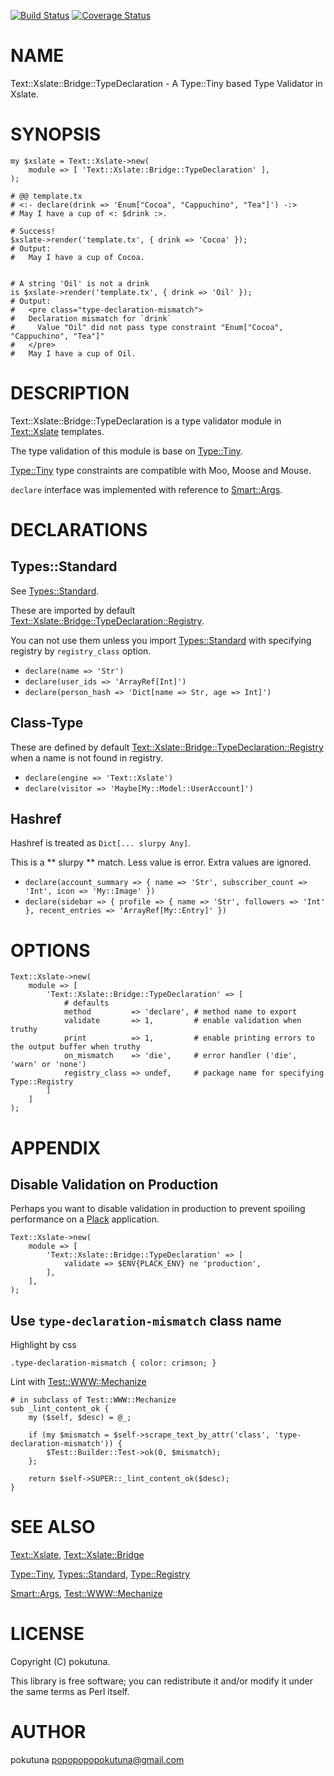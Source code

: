[![Build Status](https://travis-ci.org/pokutuna/p5-Text-Xslate-Bridge-TypeDeclaration.svg?branch=master)](https://travis-ci.org/pokutuna/p5-Text-Xslate-Bridge-TypeDeclaration) [![Coverage Status](https://img.shields.io/coveralls/pokutuna/p5-Text-Xslate-Bridge-TypeDeclaration/master.svg?style=flat)](https://coveralls.io/r/pokutuna/p5-Text-Xslate-Bridge-TypeDeclaration?branch=master)
# NAME

Text::Xslate::Bridge::TypeDeclaration - A Type::Tiny based Type Validator in Xslate.

# SYNOPSIS

    my $xslate = Text::Xslate->new(
        module => [ 'Text::Xslate::Bridge::TypeDeclaration' ],
    );

    # @@ template.tx
    # <:- declare(drink => 'Enum["Cocoa", "Cappuchino", "Tea"]') -:>
    # May I have a cup of <: $drink :>.

    # Success!
    $xslate->render('template.tx', { drink => 'Cocoa' });
    # Output:
    #   May I have a cup of Cocoa.


    # A string 'Oil' is not a drink
    is $xslate->render('template.tx', { drink => 'Oil' });
    # Output:
    #   <pre class="type-declaration-mismatch">
    #   Declaration mismatch for `drink`
    #     Value "Oil" did not pass type constraint "Enum["Cocoa", "Cappuchino", "Tea"]"
    #   </pre>
    #   May I have a cup of Oil.

# DESCRIPTION

Text::Xslate::Bridge::TypeDeclaration is a type validator module in [Text::Xslate](https://metacpan.org/pod/Text::Xslate) templates.

The type validation of this module is base on [Type::Tiny](https://metacpan.org/pod/Type::Tiny).

[Type::Tiny](https://metacpan.org/pod/Type::Tiny) type constraints are compatible with Moo, Moose and Mouse.

`declare` interface was implemented with reference to [Smart::Args](https://metacpan.org/pod/Smart::Args).

# DECLARATIONS

## Types::Standard

See [Types::Standard](https://metacpan.org/pod/Types::Standard).

These are imported by default [Text::Xslate::Bridge::TypeDeclaration::Registry](https://metacpan.org/pod/Text::Xslate::Bridge::TypeDeclaration::Registry).

You can not use them unless you import [Types::Standard](https://metacpan.org/pod/Types::Standard) with specifying registry by `registry_class` option.

- `declare(name => 'Str')`
- `declare(user_ids => 'ArrayRef[Int]')`
- `declare(person_hash => 'Dict[name => Str, age => Int]')`

## Class-Type

These are defined by default [Text::Xslate::Bridge::TypeDeclaration::Registry](https://metacpan.org/pod/Text::Xslate::Bridge::TypeDeclaration::Registry) when a name is not found in registry.

- `declare(engine => 'Text::Xslate')`
- `declare(visitor => 'Maybe[My::Model::UserAccount]')`

## Hashref

Hashref is treated as `Dict[... slurpy Any]`.

This is a ** slurpy ** match. Less value is error. Extra values are ignored.

- `declare(account_summary => { name => 'Str', subscriber_count => 'Int', icon => 'My::Image' })`
- `declare(sidebar => { profile => { name => 'Str', followers => 'Int' }, recent_entries => 'ArrayRef[My::Entry]' })`

# OPTIONS

    Text::Xslate->new(
        module => [
            'Text::Xslate::Bridge::TypeDeclaration' => [
                # defaults
                method         => 'declare', # method name to export
                validate       => 1,         # enable validation when truthy
                print          => 1,         # enable printing errors to the output buffer when truthy
                on_mismatch    => 'die',     # error handler ('die', 'warn' or 'none')
                registry_class => undef,     # package name for specifying Type::Registry
            ]
        ]
    );

# APPENDIX

## Disable Validation on Production

Perhaps you want to disable validation in production to prevent spoiling performance on a [Plack](https://metacpan.org/pod/Plack) application.

    Text::Xslate->new(
        module => [
            'Text::Xslate::Bridge::TypeDeclaration' => [
                validate => $ENV{PLACK_ENV} ne 'production',
            ],
        ],
    );

## Use `type-declaration-mismatch` class name

Highlight by css

    .type-declaration-mismatch { color: crimson; }

Lint with [Test::WWW::Mechanize](https://metacpan.org/pod/Test::WWW::Mechanize)

    # in subclass of Test::WWW::Mechanize
    sub _lint_content_ok {
        my ($self, $desc) = @_;

        if (my $mismatch = $self->scrape_text_by_attr('class', 'type-declaration-mismatch')) {
            $Test::Builder::Test->ok(0, $mismatch);
        };

        return $self->SUPER::_lint_content_ok($desc);
    }

# SEE ALSO

[Text::Xslate](https://metacpan.org/pod/Text::Xslate), [Text::Xslate::Bridge](https://metacpan.org/pod/Text::Xslate::Bridge)

[Type::Tiny](https://metacpan.org/pod/Type::Tiny), [Types::Standard](https://metacpan.org/pod/Types::Standard), [Type::Registry](https://metacpan.org/pod/Type::Registry)

[Smart::Args](https://metacpan.org/pod/Smart::Args), [Test::WWW::Mechanize](https://metacpan.org/pod/Test::WWW::Mechanize)

# LICENSE

Copyright (C) pokutuna.

This library is free software; you can redistribute it and/or modify
it under the same terms as Perl itself.

# AUTHOR

pokutuna <popopopopokutuna@gmail.com>
